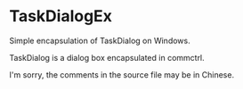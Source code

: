 # TaskDialogEx
Simple encapsulation of TaskDialog on Windows.

TaskDialog is a dialog box encapsulated in commctrl.

I'm sorry, the comments in the source file may be in Chinese.
